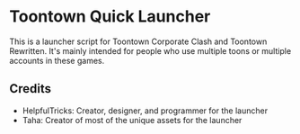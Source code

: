 Toontown Quick Launcher
======

This is a launcher script for Toontown Corporate Clash and Toontown Rewritten. It's mainly intended for people who use multiple toons or multiple accounts in these games.

## Credits

* HelpfulTricks: Creator, designer, and programmer for the launcher
* Taha: Creator of most of the unique assets for the launcher